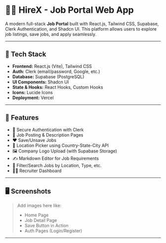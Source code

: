 # 🧑‍💼 HireX - Job Portal Web App

A modern full-stack **Job Portal** built with React.js, Tailwind CSS, Supabase, Clerk Authentication, and Shadcn UI. This platform allows users to explore job listings, save jobs, and apply seamlessly.

---

## 🔧 Tech Stack

- **Frontend:** React.js (Vite), Tailwind CSS
- **Auth:** Clerk (email/password, Google, etc.)
- **Database:** Supabase (PostgreSQL)
- **UI Components:** Shadcn UI
- **State & Hooks:** React Hooks, Custom Hooks
- **Icons:** Lucide Icons
- **Deployment:** Vercel

---

## 🚀 Features

- 🔐 Secure Authentication with Clerk
- 📄 Job Posting & Description Pages
- ❤️ Save/Unsave Jobs
- 📍 Location Picker using Country-State-City API
- 🖼️ Company Logo Upload (with Supabase Storage)
- ✍️ Markdown Editor for Job Requirements
- 🔎 Filter/Search Jobs by Location, Type, etc.
- 🧑‍💼 Recruiter Dashboard 

---

## 🖥️ Screenshots

> Add images here like:
> - Home Page
> - Job Detail Page
> - Save Button in Action
> - Auth Pages (Login/Register)

---

